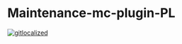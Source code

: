 # Maintenance-mc-plugin-PL
[![gitlocalized ](https://gitlocalize.com/repo/7009/pl/badge.svg)](https://gitlocalize.com/repo/7009/pl?utm_source=badge)
